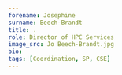 ```yaml
---
forename: Josephine
surname: Beech-Brandt
title: .
role: Director of HPC Services 
image_src: Jo Beech-Brandt.jpg
bio: 
tags: [Coordination, SP, CSE] 
---
```

